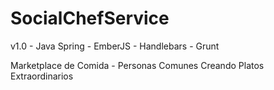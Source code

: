 SocialChefService
=================

v1.0 - Java Spring - EmberJS - Handlebars - Grunt

Marketplace de Comida - Personas Comunes Creando Platos Extraordinarios
